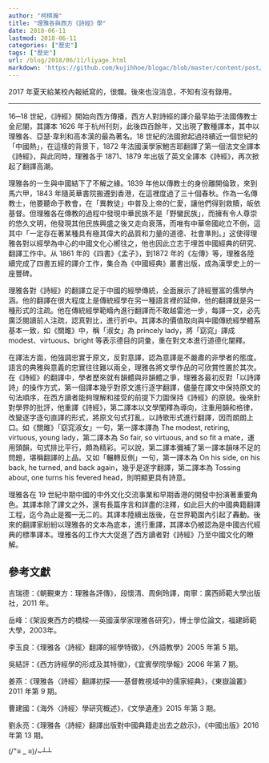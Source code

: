 ```yaml
---
author: "柯棋瀚"
title: "理雅各與西方《詩經》學"
date: 2018-06-11
lastmod: 2018-06-11
categories: ["歷史"]
tags: ["歷史"]
url: /blog/2018/06/11/liyage.html
markdown: 'https://github.com/kujihhoe/blogac/blob/master/content/post/2018-06-11-liyage.md'
---
```

<!--more-->

2017 年夏天給某校內報紙寫的，很爛。後來也沒消息，不知有沒有錄用。

------

16─18 世紀，《詩經》開始向西方傳播，西方人對詩經的譯介最早始于法國傳教士金尼閣，其譯本 1626 年于杭州刊刻，此後四百餘年，又出現了數種譯本，其中以理雅各、亞瑟‧韋利和高本漢的最為著名。18 世紀的法國掀起過持續近一個世紀的「中國熱」，在這樣的背景下，1872 年法國漢學家鮑吉耶翻譯了第一個法文全譯本《詩經》，與此同時，理雅各于 1871、1879 年出版了英文全譯本《詩經》，再次掀起了翻譯高潮。

理雅各的一生與中國結下了不解之緣。1839 年他以傳教士的身份離開倫敦，來到馬六甲，1843 年隨英華書院搬遷到香港，在這裡度過了三十個春秋。作為一名傳教士，他要聽命于教會，在「異教徒」中普及上帝的仁愛，讓他們得到救贖，皈依基督。但理雅各在傳教的過程中發現中華民族不是「野蠻民族」，而擁有令人尊崇的悠久文明，他發現其他民族興盛之後又走向衰落，而唯有中華帝國屹立不倒，這其中「一定存在著某種具有極其偉大的品質和力量的道德、社會準則。」这使得理雅各對以經學為中心的中國文化心嚮往之，他也因此立志于埋首中國經典的研究、翻譯工作中。从 1861 年的《四書》《孟子》，到1872 年的《左傳》等，理雅各陸續完成了四書五經的譯介工作，集合為《中國經典》叢書出版，成為漢學史上的一座豐碑。

理雅各對《詩經》的翻譯立足于中國的經學傳統，全面展示了詩經豐富的儒學內涵。他的翻譯在很大程度上是傳統經學在另一種語言裡的延伸，他的翻譯就是另一種形式的注疏。他在傳統經學範疇內進行翻譯而不敢越雷池一步，每譯一文，必先廣泛閱讀前人注疏，認真對比，進行折中。其譯本的價值取向與中國傳統經學體系基本一致，如《關雎》中，稱「淑女」為 princely lady，將「窈窕」譯成 modest、virtuous、bright 等表示德目的詞彙，重在對文本進行道德化闡釋。

在譯法方面，他強調忠實于原文，反對意譯，認為意譯是不嚴肅的非學者的態度。語言的典雅與意義的忠實往往難以兩全，理雅各將文學作品的可欣賞性置於其次。在《詩經》的翻譯中，學者歷來就有韻體與非韻體之爭，理雅各最初反對「以詩譯詩」的操作方式，第一個譯本幾乎對原文進行逐字翻譯，儘量在譯文中保持原文的句法順序，在西方讀者能夠理解和接受的前提下力圖保持《詩經》的原貌。後來針對學界的批評，他重譯《詩經》，第二譯本以文學闡釋為導向，注重用韻和格律，改變逐字逐句直譯的形式，將原文句式打亂，以詩歌形式進行翻譯，因而朗朗上口。如《關雎》「窈窕淑女」一句，第一譯本譯為 The modest, retiring, virtuous, young lady，第二譯本為 So fair, so virtuous, and so fit a mate，運用頭韻，句式排比平行，頗為精彩。可以說，第二譯本彌補了第一譯本韻味不足的問題，堪稱翻譯的上品。又如「輾轉反側」一句，第一譯本為 On his side, on his back, he turned, and back again，幾乎是逐字翻譯，第二譯本為 Tossing about, one turns his fevered head，則明顯更具有詩意。

理雅各在 19 世紀中期中國的中外文化交流事業和早期香港的開發中扮演著重要角色。其譯本除了譯文之外，還有長篇序言和詳盡的注釋，如此巨大的中國典籍翻譯工程，迄今為止是獨一无二的。其譯本陸續出版後，在世界範圍內引起了轟動。後來的翻譯家紛紛以理雅各的文本為底本，進行重譯，其譯本仍被認為是中國古代經典的標準譯本。理雅各的工作大大促進了西方讀者對《詩經》乃至中國文化的瞭解。

## 參考文獻

吉瑞德：《朝覲東方：理雅各評傳》，段懷清、周俐玲譯，南寧：廣西師範大學出版社，2011 年。

岳峰：《架設東西方的橋樑──英國漢學家理雅各研究》，博士學位論文，福建師範大學，2003年。

李玉良：《理雅各〈詩經〉翻譯的經學特徵》，《外語教學》2005 年第 5 期。

吳結評：《西方詩經學的形成及其特徵》，《宜賓學院學報》2006 年第 7 期。

姜燕：《理雅各〈詩經〉翻譯初探——基督教視域中的儒家經典》，《東嶽論叢》2011 年第 9 期。

曹建國：《海外〈詩經〉學研究概述》，《文學遺產》2015 年第 3 期。

劉永亮：《理雅各〈詩經〉翻譯出版對中國典籍走出去之啟示》，《中國出版》2016 年第 13 期。



(/"≡ _ ≡)/~┴┴
